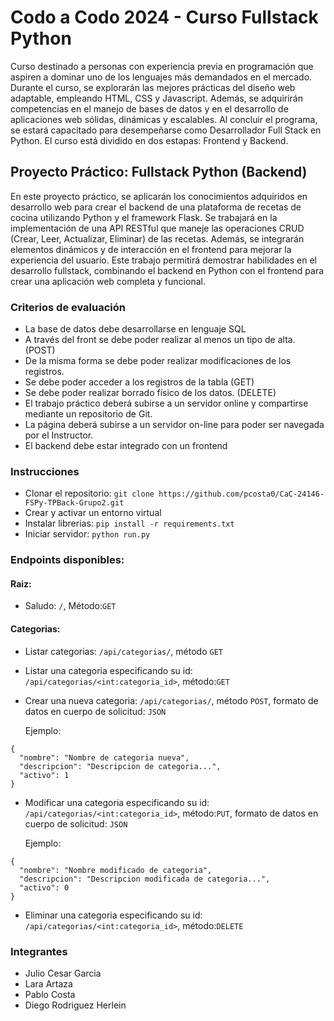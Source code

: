 # Codo a Codo 2024 - Curso Fullstack Python

Curso destinado a personas con experiencia previa en programación que aspiren a dominar uno de los lenguajes más demandados en el mercado. Durante el curso, se explorarán las mejores prácticas del diseño web adaptable, empleando HTML, CSS y Javascript. Además, se adquirirán competencias en el manejo de bases de datos y en el desarrollo de aplicaciones web sólidas, dinámicas y escalables. Al concluir el programa, se estará capacitado para desempeñarse como Desarrollador Full Stack en Python. El curso está dividido en dos estapas: Frontend y Backend.

## Proyecto Práctico: Fullstack Python (Backend)
En este proyecto práctico, se aplicarán los conocimientos adquiridos en desarrollo web para crear el backend de una plataforma de recetas de cocina utilizando Python y el framework Flask. Se trabajará en la implementación de una API RESTful que maneje las operaciones CRUD (Crear, Leer, Actualizar, Eliminar) de las recetas. Además, se integrarán elementos dinámicos y de interacción en el frontend para mejorar la experiencia del usuario. Este trabajo permitirá demostrar habilidades en el desarrollo fullstack, combinando el backend en Python con el frontend para crear una aplicación web completa y funcional.

### Criterios de evaluación
- La base de datos debe desarrollarse en lenguaje SQL
- A través del front se debe poder realizar al menos un tipo de alta. (POST)
- De la misma forma se debe poder realizar modificaciones de los registros.
- Se debe poder acceder a los registros de la tabla (GET)
- Se debe poder realizar borrado físico de los datos. (DELETE)
- El trabajo práctico deberá subirse a un servidor online y compartirse mediante un repositorio de Git.
- La página deberá subirse a un servidor on-line para poder ser navegada por el Instructor.
- El backend debe estar integrado con un frontend

### Instrucciones
- Clonar el repositorio:  ```git clone https://github.com/pcosta0/CaC-24146-FSPy-TPBack-Grupo2.git```
- Crear y activar un entorno virtual
- Instalar librerias:  ```pip install -r requirements.txt```
- Iniciar servidor:  ```python run.py```

### Endpoints disponibles:
#### Raiz:  
- Saludo: ```/```, Método:```GET```

#### Categorias:
- Listar categorias:   ```/api/categorias/```, método ```GET```
- Listar una categoria especificando su id:   ```/api/categorias/<int:categoria_id>```, método:```GET```
- Crear una nueva categoria:    ```/api/categorias/```, método ```POST```, formato de datos en cuerpo de solicitud: ```JSON```

  Ejemplo:
```
{
  "nombre": "Nombre de categoria nueva",
  "descripcion": "Descripcion de categoria...",
  "activo": 1
}
```

- Modificar una categoria especificando su id:   ```/api/categorias/<int:categoria_id>```, método:```PUT```, formato de datos en cuerpo de solicitud: ```JSON```

  Ejemplo:
```
{
  "nombre": "Nombre modificado de categoria",
  "descripcion": "Descripcion modificada de categoria...",
  "activo": 0
}
```

- Eliminar una categoria especificando su id:   ```/api/categorias/<int:categoria_id>```, método:```DELETE```

### Integrantes
- Julio Cesar Garcia
- Lara Artaza
- Pablo Costa
- Diego Rodriguez Herlein

